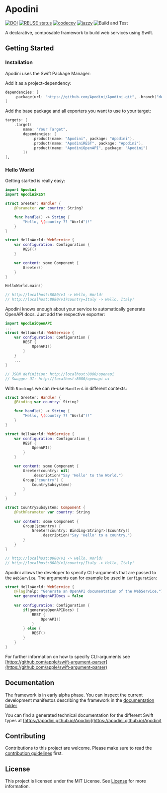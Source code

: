 # Apodini
[![DOI](https://zenodo.org/badge/274515276.svg)](https://zenodo.org/badge/latestdoi/274515276)
[![REUSE status](https://api.reuse.software/badge/github.com/Apodini/Apodini)](https://api.reuse.software/info/github.com/Apodini/Apodini)
[![codecov](https://codecov.io/gh/apodini/apodini/branch/develop/graph/badge.svg?token=QOAYN4SWRN)](https://codecov.io/gh/apodini/apodini)
[![jazzy](https://raw.githubusercontent.com/Apodini/Apodini/gh-pages/badge.svg)](https://apodini.github.io/Apodini/)
![Build and Test](https://github.com/Apodini/Apodini/workflows/Build%20and%20Test/badge.svg)

A declarative, composable framework to build web services using Swift.

## Getting Started

### Installation

Apodini uses the Swift Package Manager:

Add it as a project-dependency:
```swift
dependencies: [
    .package(url: "https://github.com/Apodini/Apodini.git", .branch("develop"))
]
```

Add the base package and all exporters you want to use to your target:
```swift
targets: [
    .target(
        name: "Your Target",
        dependencies: [
            .product(name: "Apodini", package: "Apodini"),
            .product(name: "ApodiniREST", package: "Apodini"),
            .product(name: "ApodiniOpenAPI", package: "Apodini")
        ])
]‚

```

### Hello World

Getting started is really easy:

```swift
import Apodini
import ApodiniREST

struct Greeter: Handler {
    @Parameter var country: String?

    func handle() -> String {
        "Hello, \(country ?? "World")!"
    }
}

struct HelloWorld: WebService {
    var configuration: Configuration {
        REST()
    }

    var content: some Component {
        Greeter()
    }
}

HelloWorld.main()

// http://localhost:8080/v1 -> Hello, World!
// http://localhost:8080/v1?country=Italy -> Hello, Italy!
```

Apodini knows enough about your service to automatically generate OpenAPI docs. Just add the respective exporter:

```swift
import ApodiniOpenAPI
...
struct HelloWorld: WebService {
    var configuration: Configuration {
        REST { 
            OpenAPI()
        }
    }
    ...
}

// JSON definition: http://localhost:8080/openapi
// Swagger UI: http://localhost:8080/openapi-ui
```

With `Binding`s we can re-use `Handler`s in different contexts:
```swift
struct Greeter: Handler {
    @Binding var country: String?

    func handle() -> String {
        "Hello, \(country ?? "World")!"
    }
}

struct HelloWorld: WebService {
    var configuration: Configuration {
        REST { 
            OpenAPI()
        }
    }

    var content: some Component {
        Greeter(country: nil)
            .description("Say 'Hello' to the World.")
        Group("country") {
            CountrySubsystem()
        }
    }
}

struct CountrySubsystem: Component {
    @PathParameter var country: String
    
    var content: some Component {
        Group($country) {
            Greeter(country: Binding<String?>($country))
                .description("Say 'Hello' to a country.")
        }
    }
}

// http://localhost:8080/v1 -> Hello, World!
// http://localhost:8080/v1/country/Italy -> Hello, Italy!
```
Apodini allows the developer to specify CLI-arguments that are passed to the `WebService`. The arguments can for example be used in `Configuration`:

```swift
struct HelloWorld: WebService {
    @Flag(help: "Generate an OpenAPI documentation of the WebService.")
    var generateOpenAPIDocs = false
    
    var configuration: Configuration {
        if(generateOpenAPIDocs) {
            REST { 
                OpenAPI()
            }
        } else {
            REST()
        }
    }
}
```
For further information on how to specify CLI-arguments see [https://github.com/apple/swift-argument-parser](https://github.com/apple/swift-argument-parser)

## Documentation

The framework is in early alpha phase. You can inspect the current development manifestos describing the framework in the [documentation folder](Documentation/)

You can find a generated technical documentation for the different Swift types at [https://apodini.github.io/Apodini](https://apodini.github.io/Apodini)

## Contributing
Contributions to this project are welcome. Please make sure to read the [contribution guidelines](https://github.com/Apodini/.github/blob/release/CONTRIBUTING.md) first.

## License
This project is licensed under the MIT License. See [License](https://github.com/Apodini/Template-Repository/blob/release/LICENSE) for more information.
